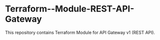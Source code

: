 # Terraform--Module-REST-API-Gateway
This repository contains Terraform Module for API Gateway v1 (REST API).
